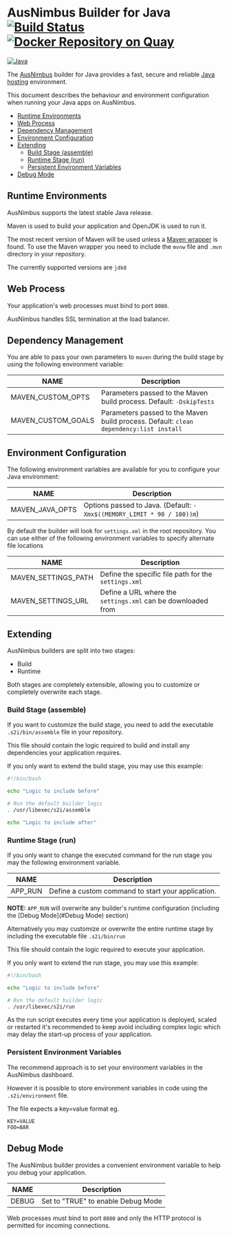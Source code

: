 # AusNimbus Builder for Java [![Build Status](https://travis-ci.org/ausnimbus/s2i-java.svg?branch=master)](https://travis-ci.org/ausnimbus/s2i-java) [![Docker Repository on Quay](https://quay.io/repository/ausnimbus/s2i-java/status "Docker Repository on Quay")](https://quay.io/repository/ausnimbus/s2i-java)

[![Java](https://user-images.githubusercontent.com/2239920/27720635-f9da4d7c-5d9d-11e7-9b1d-82f21acd2944.jpg)](https://www.ausnimbus.com.au/)

The [AusNimbus](https://www.ausnimbus.com.au/) builder for Java provides a fast, secure and reliable [Java hosting](https://www.ausnimbus.com.au/languages/java-hosting/) environment.

This document describes the behaviour and environment configuration when running your Java apps on AusNimbus.

- [Runtime Environments](#runtime-environments)
- [Web Process](#web-process)
- [Dependency Management](#dependency-management)
- [Environment Configuration](#environment-configuration)
- [Extending](#extending)
  - [Build Stage (assemble)](#build-stage-assemble)
  - [Runtime Stage (run)](#runtime-stage-run)
  - [Persistent Environment Variables](#persistent-environment-variables)
- [Debug Mode](#debug-mode)

## Runtime Environments

AusNimbus supports the latest stable Java release.

Maven is used to build your application and OpenJDK is used to run it.

The most recent version of Maven will be used unless a [Maven wrapper](https://github.com/takari/maven-wrapper) is found. To use the Maven wrapper you need to include the `mvnw` file and `.mvn` directory in your repository.

The currently supported versions are `jdk8`

## Web Process

Your application's web processes must bind to port `8080`.

AusNimbus handles SSL termination at the load balancer.

## Dependency Management

You are able to pass your own parameters to `maven` during the build stage by using the following environment variable:

NAME               | Description
-------------------|-------------
MAVEN_CUSTOM_OPTS  | Parameters passed to the Maven build process. Default: `-DskipTests`
MAVEN_CUSTOM_GOALS | Parameters passed to the Maven build process. Default: `clean dependency:list install`

## Environment Configuration

The following environment variables are available for you to configure your Java environment:

NAME                | Description
--------------------|-------------
MAVEN_JAVA_OPTS     | Options passed to Java. (Default: `-Xmx$((MEMORY_LIMIT * 90 / 100))m`)

By default the builder will look for `settings.xml` in the root repository. You can use either of the following environment variables to specify alternate file locations

NAME                | Description
--------------------|------------------------
MAVEN_SETTINGS_PATH | Define the specific file path for the `settings.xml`
MAVEN_SETTINGS_URL  | Define a URL where the `settings.xml` can be downloaded from

## Extending

AusNimbus builders are split into two stages:

- Build
- Runtime

Both stages are completely extensible, allowing you to customize or completely overwrite each stage.

### Build Stage (assemble)

If you want to customize the build stage, you need to add the executable `.s2i/bin/assemble` file in your repository.

This file should contain the logic required to build and install any dependencies your application requires.

If you only want to extend the build stage, you may use this example:

```sh
#!/bin/bash

echo "Logic to include before"

# Run the default builder logic
. /usr/libexec/s2i/assemble

echo "Logic to include after"
```

### Runtime Stage (run)

If you only want to change the executed command for the run stage you may the following environment variable.

NAME        | Description
------------|-------------
APP_RUN     | Define a custom command to start your application.

**NOTE:** `APP_RUN` will overwrite any builder's runtime configuration (including the [Debug Mode](#Debug Mode) section)

Alternatively you may customize or overwrite the entire runtime stage by including the executable file `.s2i/bin/run`

This file should contain the logic required to execute your application.

If you only want to extend the run stage, you may use this example:

```sh
#!/bin/bash

echo "Logic to include before"

# Run the default builder logic
. /usr/libexec/s2i/run
```

As the run script executes every time your application is deployed, scaled or restarted it's recommended to keep avoid including complex logic which may delay the start-up process of your application.

### Persistent Environment Variables

The recommend approach is to set your environment variables in the AusNimbus dashboard.

However it is possible to store environment variables in code using the `.s2i/environment` file.

The file expects a key=value format eg.

```
KEY=VALUE
FOO=BAR
```

## Debug Mode

The AusNimbus builder provides a convenient environment variable to help you debug your application.

NAME        | Description
------------|-------------
DEBUG       | Set to "TRUE" to enable Debug Mode


Web processes must bind to port `8080` and only the HTTP protocol is permitted for incoming connections.
